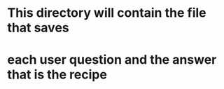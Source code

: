 # This directory will contain the file that saves 
# each user question and the answer that is the recipe